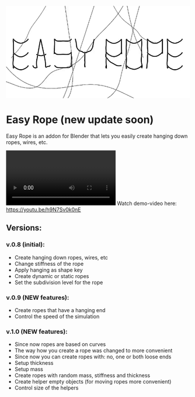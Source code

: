 ![](/lib/main.gif)
# Easy Rope (new update soon)
Easy Rope is an addon for Blender that lets you easily create hanging down ropes, wires, etc.

![](/lib/blender.mp4)
Watch demo-video here: https://youtu.be/h9N7Sv0k0nE

## Versions:
### v.0.8 (initial):
- Create hanging down ropes, wires, etc
- Change stiffness of the rope
- Apply hanging as shape key
- Create dynamic or static ropes
- Set the subdivision level for the rope

### v.0.9 (NEW features):
- Create ropes that have a hanging end
- Control the speed of the simulation

### v.1.0 (NEW features):
- Since now ropes are based on curves
- The way how you create a rope was changed to more convenient
- Since now you can create ropes with: no, one or both loose ends
- Setup thickness
- Setup mass
- Create ropes with random mass, stiffness and thickness
- Create helper empty objects (for moving ropes more convenient)
- Control size of the helpers
